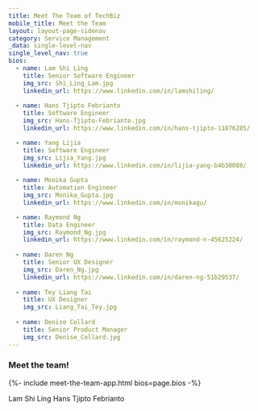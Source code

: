 ```yaml
---
title: Meet The Team of TechBiz
mobile_title: Meet the Team
layout: layout-page-sidenav
category: Service Management
_data: single-level-nav
single_level_nav: true
bios:
  - name: Lam Shi Ling
    title: Senior Software Engineer
    img_src: Shi_Ling_Lam.jpg
    linkedin_url: https://www.linkedin.com/in/lamshiling/
    
  - name: Hans Tjipto Febrianto
    title: Software Engineer
    img_src: Hans-Tjipto-Febrianto.jpg
    linkedin_url: https://www.linkedin.com/in/hans-tjipto-11876285/

  - name: Yang Lijia
    title: Software Engineer
    img_src: Lijia_Yang.jpg
    linkedin_url: https://www.linkedin.com/in/lijia-yang-b4b30088/
    
  - name: Monika Gupta
    title: Automation Engineer
    img_src: Monika_Gupta.jpg
    linkedin_url: https://www.linkedin.com/in/monikagu/

  - name: Raymond Ng
    title: Data Engineer
    img_src: Raymond_Ng.jpg
    linkedin_url: https://www.linkedin.com/in/raymond-n-45625224/ 
    
  - name: Daren Ng
    title: Senior UX Designer
    img_src: Daren_Ng.jpg
    linkedin_url: https://www.linkedin.com/in/daren-ng-51b29537/
        
  - name: Tey Liang Tai
    title: UX Designer
    img_src: Liang_Tai_Tey.jpg
    
  - name: Denise Collard
    title: Senior Product Manager
    img_src: Denise_Collard.jpg
---
```


### Meet the team!
{%- include meet-the-team-app.html bios=page.bios -%}

Lam Shi Ling
Hans Tjipto Febrianto

